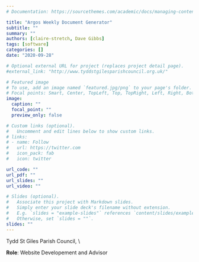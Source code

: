 ```yaml
---
# Documentation: https://sourcethemes.com/academic/docs/managing-content/

title: "Argos Weekly Document Generator"
subtitle: ""
summary: ""
authors: [claire-stretch, Dave Gibbs]
tags: [software]
categories: []
date: "2020-09-28"

# Optional external URL for project (replaces project detail page).
#external_link: "http://www.tyddstgilesparishcouncil.org.uk/"

# Featured image
# To use, add an image named `featured.jpg/png` to your page's folder.
# Focal points: Smart, Center, TopLeft, Top, TopRight, Left, Right, BottomLeft, Bottom, BottomRight.
image:
  caption: ""
  focal_point: ""
  preview_only: false

# Custom links (optional).
#   Uncomment and edit lines below to show custom links.
# links:
# - name: Follow
#   url: https://twitter.com
#   icon_pack: fab
#   icon: twitter

url_code: ""
url_pdf: ""
url_slides: ""
url_video: ""

# Slides (optional).
#   Associate this project with Markdown slides.
#   Simply enter your slide deck's filename without extension.
#   E.g. `slides = "example-slides"` references `content/slides/example-slides.md`.
#   Otherwise, set `slides = ""`.
slides: ""
---
```

Tydd St Giles Parish Council, \

**Role**: Website Developement and Advisor
